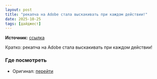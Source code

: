 ```yaml
---
layout: post
title: "рекапча на Adobe стала выскакивать при каждом действии!"
date: 2025-10-25
tags: [дайджест]
---
```


**Источник:** [ссылка](https://t.me/StockSubmitter/154386)

Кратко: рекапча на Adobe стала выскакивать при каждом действии!

### Где посмотреть
- Оригинал: [перейти]({link})
